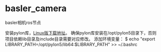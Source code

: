 # basler_camera
basler相机ros节点

安装pylon库，[Linux版下载地址](https://www.baslerweb.com/cn/sales-support/downloads/software-downloads/pylon-5-0-12-linux-x86-64-bit-debian/)。
确保pylon库安装在/opt/pylon5目录下，否则项目依赖lib目录及include目录需要对应修改。
添加环境变量：
$ echo "export LIBRARY_PATH=/opt/pylon5/lib64:$LIBRARY_PATH" >> ~/.bashrc
